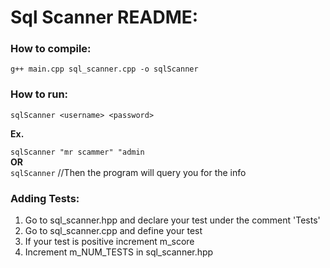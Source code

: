 # Sql Scanner README:  
  
### How to compile:  
`g++ main.cpp sql_scanner.cpp -o sqlScanner`  

### How to run:
`sqlScanner <username> <password>`  

__Ex.__  

`sqlScanner "mr scammer" "admin`  
__OR__  
`sqlScanner` //Then the program will query you for the info    

### Adding Tests:
1. Go to sql_scanner.hpp and declare your test under the comment 'Tests'  
2. Go to sql_scanner.cpp and define your test  
3. If your test is positive increment m_score  
4. Increment m_NUM_TESTS in sql_scanner.hpp  
